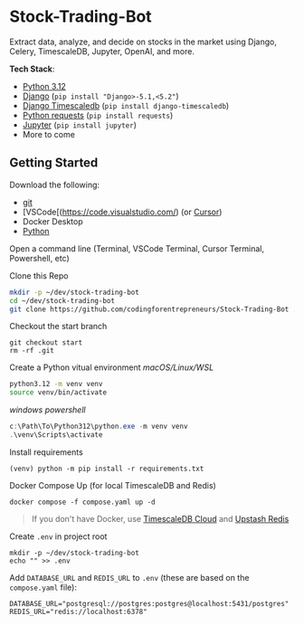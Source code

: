 # Stock-Trading-Bot
Extract data, analyze, and decide on stocks in the market using Django, Celery, TimescaleDB, Jupyter, OpenAI, and more.

__Tech Stack__:
- [Python 3.12](https://github.com/python)
- [Django](https://github.com/django/django) (`pip install "Django>-5.1,<5.2"`)
- [Django Timescaledb](https://github.com/jamessewell/django-timescaledb) (`pip install django-timescaledb`)
- [Python requests](https://github.com/psf/requests) (`pip install requests`)
- [Jupyter](https://jupyter.org/) (`pip install jupyter`)
- More to come

## Getting Started

Download the following:
- [git](https://git-scm.com/)
- [VSCode[(https://code.visualstudio.com/) (or [Cursor](https://cursor.com/))
- Docker Desktop
- [Python](https://www.python.org/downloads/)

Open a command line (Terminal, VSCode Terminal, Cursor Terminal, Powershell, etc)

Clone this Repo
```bash
mkdir -p ~/dev/stock-trading-bot
cd ~/dev/stock-trading-bot
git clone https://github.com/codingforentrepreneurs/Stock-Trading-Bot .
```

Checkout the start branch
```
git checkout start
rm -rf .git
```

Create a Python vitual environment
_macOS/Linux/WSL_
```bash
python3.12 -m venv venv
source venv/bin/activate
```

_windows powershell_
```powershell
c:\Path\To\Python312\python.exe -m venv venv
.\venv\Scripts\activate
```

Install requirements
```
(venv) python -m pip install -r requirements.txt
```

Docker Compose Up (for local TimescaleDB and Redis)
```
docker compose -f compose.yaml up -d
```
> If you don't have Docker, use [TimescaleDB Cloud](tsdb.co/justin) and [Upstash Redis](https://upstash.com/?utm_source=cfe)

Create `.env` in project root
```
mkdir -p ~/dev/stock-trading-bot
echo "" >> .env
```

Add `DATABASE_URL` and `REDIS_URL` to `.env` (these are based on the `compose.yaml` file):
```
DATABASE_URL="postgresql://postgres:postgres@localhost:5431/postgres"
REDIS_URL="redis://localhost:6378"
```


